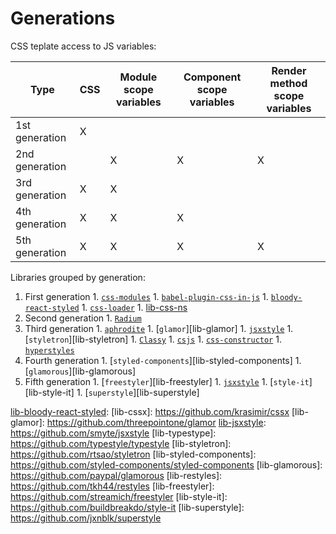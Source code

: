 
# Generations

CSS teplate access to JS variables:

|Type|CSS|Module scope variables|Component scope variables|Render method scope variables|
|----|---|----------------------|-------------------------|-----------------------------|
|1st generation|X||||
|2nd generation||X|X|X|
|3rd generation|X|X|||
|4th generation|X|X|X||
|5th generation|X|X|X|X|

Libraries grouped by generation:

  1. First generation
    1. [`css-modules`][lib-css-modules]
    1. [`babel-plugin-css-in-js`][lib-babel-plugin-css-in-js]
    1. [`bloody-react-styled`][lib-bloody-react-styled]
    1. [`css-loader`][lib-css-loader]
    1. [lib-css-ns][lib-css-ns]
  2. Second generation
    1. [`Radium`][lib-radium]
  3. Third generation
    1. [`aphrodite`][lib-aphrodite]
    1. [`glamor`][lib-glamor]
    1. [`jsxstyle`][lib-jsxstyle]
    1. [`styletron`][lib-styletron]
    1. [`Classy`][lib-classy]
    1. [`csjs`][lib-csjs]
    1. [`css-constructor`][lib-css-constructor]
    1. [`hyperstyles`][lib-hyperstyles]
  4. Fourth generation
    1. [`styled-components`][lib-styled-components]
    1. [`glamorous`][lib-glamorous]
  5. Fifth generation
    1. [`freestyler`][lib-freestyler]
    1. [`jsxstyle`][lib-jsxstyle]
    1. [`style-it`][lib-style-it]
    1. [`superstyle`][lib-superstyle]



[lib-css-modules]: https://github.com/css-modules/css-modules
[lib-babel-plugin-css-in-js]: https://github.com/martinandert/babel-plugin-css-in-js
[lib-bloody-react-styled]: https://github.com/martinandert/babel-plugin-css-in-js
[lib-classy]: https://github.com/inturn/classy
[lib-csjs]: https://github.com/rtsao/csjs
[lib-css-constructor]: https://github.com/siddharthkp/css-constructor
[lib-css-loader]: https://github.com/webpack-contrib/css-loader
[lib-css-ns]: https://github.com/jareware/css-ns

[lib-jsxstyle]: https://github.com/smyte/jsxstyle
[lib-hyperstyles]: https://github.com/colingourlay/hyperstyles

[lib-radium]: https://github.com/FormidableLabs/radium
[lib-aphrodite]: https://github.com/Khan/aphrodite
[lib-bloody-react-styled]:
[lib-cssx]: https://github.com/krasimir/cssx
[lib-glamor]: https://github.com/threepointone/glamor
[lib-jsxstyle]: https://github.com/smyte/jsxstyle
[lib-typestype]: https://github.com/typestyle/typestyle
[lib-styletron]: https://github.com/rtsao/styletron
[lib-styled-components]: https://github.com/styled-components/styled-components
[lib-glamorous]: https://github.com/paypal/glamorous
[lib-restyles]: https://github.com/tkh44/restyles
[lib-freestyler]: https://github.com/streamich/freestyler
[lib-style-it]: https://github.com/buildbreakdo/style-it
[lib-superstyle]: https://github.com/jxnblk/superstyle
